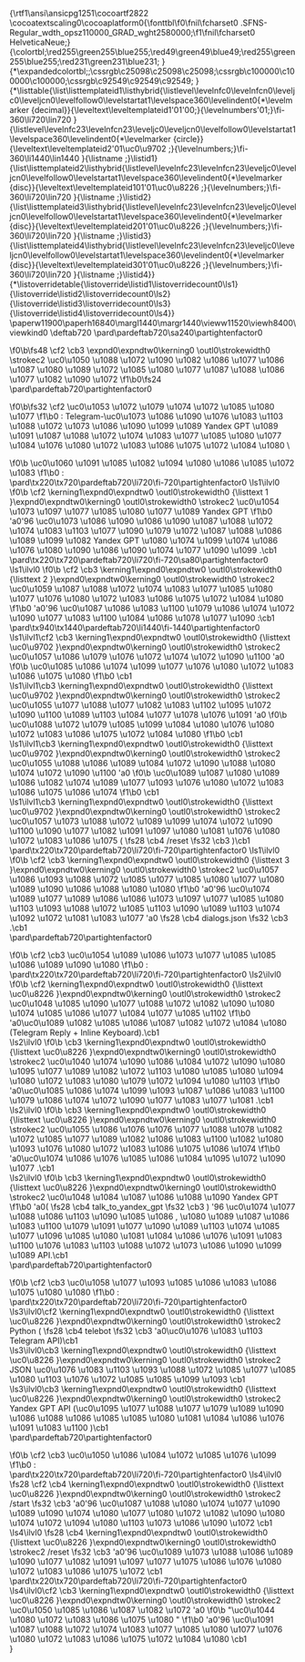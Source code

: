 {\rtf1\ansi\ansicpg1251\cocoartf2822
\cocoatextscaling0\cocoaplatform0{\fonttbl\f0\fnil\fcharset0 .SFNS-Regular_wdth_opsz110000_GRAD_wght2580000;\f1\fnil\fcharset0 HelveticaNeue;}
{\colortbl;\red255\green255\blue255;\red49\green49\blue49;\red255\green255\blue255;\red231\green231\blue231;
}
{\*\expandedcolortbl;;\cssrgb\c25098\c25098\c25098;\cssrgb\c100000\c100000\c100000;\cssrgb\c92549\c92549\c92549;
}
{\*\listtable{\list\listtemplateid1\listhybrid{\listlevel\levelnfc0\levelnfcn0\leveljc0\leveljcn0\levelfollow0\levelstartat1\levelspace360\levelindent0{\*\levelmarker \{decimal\}}{\leveltext\leveltemplateid1\'01\'00;}{\levelnumbers\'01;}\fi-360\li720\lin720 }{\listlevel\levelnfc23\levelnfcn23\leveljc0\leveljcn0\levelfollow0\levelstartat1\levelspace360\levelindent0{\*\levelmarker \{circle\}}{\leveltext\leveltemplateid2\'01\uc0\u9702 ;}{\levelnumbers;}\fi-360\li1440\lin1440 }{\listname ;}\listid1}
{\list\listtemplateid2\listhybrid{\listlevel\levelnfc23\levelnfcn23\leveljc0\leveljcn0\levelfollow0\levelstartat1\levelspace360\levelindent0{\*\levelmarker \{disc\}}{\leveltext\leveltemplateid101\'01\uc0\u8226 ;}{\levelnumbers;}\fi-360\li720\lin720 }{\listname ;}\listid2}
{\list\listtemplateid3\listhybrid{\listlevel\levelnfc23\levelnfcn23\leveljc0\leveljcn0\levelfollow0\levelstartat1\levelspace360\levelindent0{\*\levelmarker \{disc\}}{\leveltext\leveltemplateid201\'01\uc0\u8226 ;}{\levelnumbers;}\fi-360\li720\lin720 }{\listname ;}\listid3}
{\list\listtemplateid4\listhybrid{\listlevel\levelnfc23\levelnfcn23\leveljc0\leveljcn0\levelfollow0\levelstartat1\levelspace360\levelindent0{\*\levelmarker \{disc\}}{\leveltext\leveltemplateid301\'01\uc0\u8226 ;}{\levelnumbers;}\fi-360\li720\lin720 }{\listname ;}\listid4}}
{\*\listoverridetable{\listoverride\listid1\listoverridecount0\ls1}{\listoverride\listid2\listoverridecount0\ls2}{\listoverride\listid3\listoverridecount0\ls3}{\listoverride\listid4\listoverridecount0\ls4}}
\paperw11900\paperh16840\margl1440\margr1440\vieww11520\viewh8400\viewkind0
\deftab720
\pard\pardeftab720\sa240\partightenfactor0

\f0\b\fs48 \cf2 \cb3 \expnd0\expndtw0\kerning0
\outl0\strokewidth0 \strokec2 \uc0\u1050 \u1088 \u1072 \u1090 \u1082 \u1086 \u1077  \u1086 \u1087 \u1080 \u1089 \u1072 \u1085 \u1080 \u1077  \u1087 \u1088 \u1086 \u1077 \u1082 \u1090 \u1072 
\f1\b0\fs24 \
\pard\pardeftab720\partightenfactor0

\f0\b\fs32 \cf2 \uc0\u1053 \u1072 \u1079 \u1074 \u1072 \u1085 \u1080 \u1077 
\f1\b0 : Telegram-\uc0\u1073 \u1086 \u1090  \u1076 \u1083 \u1103  \u1088 \u1072 \u1073 \u1086 \u1090 \u1099  \u1089  Yandex GPT \u1089  \u1091 \u1087 \u1088 \u1072 \u1074 \u1083 \u1077 \u1085 \u1080 \u1077 \u1084  \u1076 \u1080 \u1072 \u1083 \u1086 \u1075 \u1072 \u1084 \u1080 \

\f0\b \uc0\u1060 \u1091 \u1085 \u1082 \u1094 \u1080 \u1086 \u1085 \u1072 \u1083 
\f1\b0 :\
\pard\tx220\tx720\pardeftab720\li720\fi-720\partightenfactor0
\ls1\ilvl0
\f0\b \cf2 \kerning1\expnd0\expndtw0 \outl0\strokewidth0 {\listtext	1	}\expnd0\expndtw0\kerning0
\outl0\strokewidth0 \strokec2 \uc0\u1054 \u1073 \u1097 \u1077 \u1085 \u1080 \u1077  \u1089  Yandex GPT
\f1\b0 \'a0\'96 \uc0\u1073 \u1086 \u1090  \u1086 \u1090 \u1087 \u1088 \u1072 \u1074 \u1083 \u1103 \u1077 \u1090  \u1079 \u1072 \u1087 \u1088 \u1086 \u1089 \u1099  \u1082  Yandex GPT \u1080  \u1074 \u1099 \u1074 \u1086 \u1076 \u1080 \u1090  \u1086 \u1090 \u1074 \u1077 \u1090 \u1099 .\cb1 \
\pard\tx220\tx720\pardeftab720\li720\fi-720\sa80\partightenfactor0
\ls1\ilvl0
\f0\b \cf2 \cb3 \kerning1\expnd0\expndtw0 \outl0\strokewidth0 {\listtext	2	}\expnd0\expndtw0\kerning0
\outl0\strokewidth0 \strokec2 \uc0\u1059 \u1087 \u1088 \u1072 \u1074 \u1083 \u1077 \u1085 \u1080 \u1077  \u1076 \u1080 \u1072 \u1083 \u1086 \u1075 \u1072 \u1084 \u1080 
\f1\b0 \'a0\'96 \uc0\u1087 \u1086 \u1083 \u1100 \u1079 \u1086 \u1074 \u1072 \u1090 \u1077 \u1083 \u1100  \u1084 \u1086 \u1078 \u1077 \u1090 :\cb1 \
\pard\tx940\tx1440\pardeftab720\li1440\fi-1440\partightenfactor0
\ls1\ilvl1\cf2 \cb3 \kerning1\expnd0\expndtw0 \outl0\strokewidth0 {\listtext	\uc0\u9702 	}\expnd0\expndtw0\kerning0
\outl0\strokewidth0 \strokec2 \uc0\u1057 \u1086 \u1079 \u1076 \u1072 \u1074 \u1072 \u1090 \u1100 \'a0
\f0\b \uc0\u1085 \u1086 \u1074 \u1099 \u1077  \u1076 \u1080 \u1072 \u1083 \u1086 \u1075 \u1080 
\f1\b0 \cb1 \
\ls1\ilvl1\cb3 \kerning1\expnd0\expndtw0 \outl0\strokewidth0 {\listtext	\uc0\u9702 	}\expnd0\expndtw0\kerning0
\outl0\strokewidth0 \strokec2 \uc0\u1055 \u1077 \u1088 \u1077 \u1082 \u1083 \u1102 \u1095 \u1072 \u1090 \u1100 \u1089 \u1103  \u1084 \u1077 \u1078 \u1076 \u1091 \'a0
\f0\b \uc0\u1088 \u1072 \u1079 \u1085 \u1099 \u1084 \u1080  \u1076 \u1080 \u1072 \u1083 \u1086 \u1075 \u1072 \u1084 \u1080 
\f1\b0 \cb1 \
\ls1\ilvl1\cb3 \kerning1\expnd0\expndtw0 \outl0\strokewidth0 {\listtext	\uc0\u9702 	}\expnd0\expndtw0\kerning0
\outl0\strokewidth0 \strokec2 \uc0\u1055 \u1088 \u1086 \u1089 \u1084 \u1072 \u1090 \u1088 \u1080 \u1074 \u1072 \u1090 \u1100 \'a0
\f0\b \uc0\u1089 \u1087 \u1080 \u1089 \u1086 \u1082  \u1074 \u1089 \u1077 \u1093  \u1076 \u1080 \u1072 \u1083 \u1086 \u1075 \u1086 \u1074 
\f1\b0 \cb1 \
\ls1\ilvl1\cb3 \kerning1\expnd0\expndtw0 \outl0\strokewidth0 {\listtext	\uc0\u9702 	}\expnd0\expndtw0\kerning0
\outl0\strokewidth0 \strokec2 \uc0\u1057 \u1073 \u1088 \u1072 \u1089 \u1099 \u1074 \u1072 \u1090 \u1100  \u1090 \u1077 \u1082 \u1091 \u1097 \u1080 \u1081  \u1076 \u1080 \u1072 \u1083 \u1086 \u1075  (
\fs28 \cb4 /reset
\fs32 \cb3 )\cb1 \
\pard\tx220\tx720\pardeftab720\li720\fi-720\partightenfactor0
\ls1\ilvl0
\f0\b \cf2 \cb3 \kerning1\expnd0\expndtw0 \outl0\strokewidth0 {\listtext	3	}\expnd0\expndtw0\kerning0
\outl0\strokewidth0 \strokec2 \uc0\u1057 \u1086 \u1093 \u1088 \u1072 \u1085 \u1077 \u1085 \u1080 \u1077  \u1080 \u1089 \u1090 \u1086 \u1088 \u1080 \u1080 
\f1\b0 \'a0\'96 \uc0\u1074 \u1089 \u1077  \u1089 \u1086 \u1086 \u1073 \u1097 \u1077 \u1085 \u1080 \u1103  \u1093 \u1088 \u1072 \u1085 \u1103 \u1090 \u1089 \u1103  \u1074  \u1092 \u1072 \u1081 \u1083 \u1077 \'a0
\fs28 \cb4 dialogs.json
\fs32 \cb3 .\cb1 \
\pard\pardeftab720\partightenfactor0

\f0\b \cf2 \cb3 \uc0\u1054 \u1089 \u1086 \u1073 \u1077 \u1085 \u1085 \u1086 \u1089 \u1090 \u1080 
\f1\b0 :\
\pard\tx220\tx720\pardeftab720\li720\fi-720\partightenfactor0
\ls2\ilvl0
\f0\b \cf2 \kerning1\expnd0\expndtw0 \outl0\strokewidth0 {\listtext	\uc0\u8226 	}\expnd0\expndtw0\kerning0
\outl0\strokewidth0 \strokec2 \uc0\u1048 \u1085 \u1090 \u1077 \u1088 \u1072 \u1082 \u1090 \u1080 \u1074 \u1085 \u1086 \u1077  \u1084 \u1077 \u1085 \u1102 
\f1\b0 \'a0\uc0\u1089  \u1082 \u1085 \u1086 \u1087 \u1082 \u1072 \u1084 \u1080  (Telegram Reply + Inline Keyboard).\cb1 \
\ls2\ilvl0
\f0\b \cb3 \kerning1\expnd0\expndtw0 \outl0\strokewidth0 {\listtext	\uc0\u8226 	}\expnd0\expndtw0\kerning0
\outl0\strokewidth0 \strokec2 \uc0\u1040 \u1074 \u1090 \u1086 \u1084 \u1072 \u1090 \u1080 \u1095 \u1077 \u1089 \u1082 \u1072 \u1103  \u1080 \u1085 \u1080 \u1094 \u1080 \u1072 \u1083 \u1080 \u1079 \u1072 \u1094 \u1080 \u1103 
\f1\b0 \'a0\uc0\u1085 \u1086 \u1074 \u1099 \u1093  \u1087 \u1086 \u1083 \u1100 \u1079 \u1086 \u1074 \u1072 \u1090 \u1077 \u1083 \u1077 \u1081 .\cb1 \
\ls2\ilvl0
\f0\b \cb3 \kerning1\expnd0\expndtw0 \outl0\strokewidth0 {\listtext	\uc0\u8226 	}\expnd0\expndtw0\kerning0
\outl0\strokewidth0 \strokec2 \uc0\u1055 \u1086 \u1076 \u1076 \u1077 \u1088 \u1078 \u1082 \u1072  \u1085 \u1077 \u1089 \u1082 \u1086 \u1083 \u1100 \u1082 \u1080 \u1093  \u1076 \u1080 \u1072 \u1083 \u1086 \u1075 \u1086 \u1074 
\f1\b0 \'a0\uc0\u1074  \u1086 \u1076 \u1085 \u1086 \u1084  \u1095 \u1072 \u1090 \u1077 .\cb1 \
\ls2\ilvl0
\f0\b \cb3 \kerning1\expnd0\expndtw0 \outl0\strokewidth0 {\listtext	\uc0\u8226 	}\expnd0\expndtw0\kerning0
\outl0\strokewidth0 \strokec2 \uc0\u1048 \u1084 \u1087 \u1086 \u1088 \u1090  Yandex GPT
\f1\b0 \'a0(
\fs28 \cb4 talk_to_yandex_gpt
\fs32 \cb3 ) \'96 \uc0\u1074 \u1077 \u1088 \u1086 \u1103 \u1090 \u1085 \u1086 , \u1080 \u1089 \u1087 \u1086 \u1083 \u1100 \u1079 \u1091 \u1077 \u1090 \u1089 \u1103  \u1074 \u1085 \u1077 \u1096 \u1085 \u1080 \u1081  \u1084 \u1086 \u1076 \u1091 \u1083 \u1100  \u1076 \u1083 \u1103  \u1088 \u1072 \u1073 \u1086 \u1090 \u1099  \u1089  API.\cb1 \
\pard\pardeftab720\partightenfactor0

\f0\b \cf2 \cb3 \uc0\u1058 \u1077 \u1093 \u1085 \u1086 \u1083 \u1086 \u1075 \u1080 \u1080 
\f1\b0 :\
\pard\tx220\tx720\pardeftab720\li720\fi-720\partightenfactor0
\ls3\ilvl0\cf2 \kerning1\expnd0\expndtw0 \outl0\strokewidth0 {\listtext	\uc0\u8226 	}\expnd0\expndtw0\kerning0
\outl0\strokewidth0 \strokec2 Python (
\fs28 \cb4 telebot
\fs32 \cb3 \'a0\uc0\u1076 \u1083 \u1103  Telegram API)\cb1 \
\ls3\ilvl0\cb3 \kerning1\expnd0\expndtw0 \outl0\strokewidth0 {\listtext	\uc0\u8226 	}\expnd0\expndtw0\kerning0
\outl0\strokewidth0 \strokec2 JSON \uc0\u1076 \u1083 \u1103  \u1093 \u1088 \u1072 \u1085 \u1077 \u1085 \u1080 \u1103  \u1076 \u1072 \u1085 \u1085 \u1099 \u1093 \cb1 \
\ls3\ilvl0\cb3 \kerning1\expnd0\expndtw0 \outl0\strokewidth0 {\listtext	\uc0\u8226 	}\expnd0\expndtw0\kerning0
\outl0\strokewidth0 \strokec2 Yandex GPT API (\uc0\u1095 \u1077 \u1088 \u1077 \u1079  \u1089 \u1090 \u1086 \u1088 \u1086 \u1085 \u1085 \u1080 \u1081  \u1084 \u1086 \u1076 \u1091 \u1083 \u1100 )\cb1 \
\pard\pardeftab720\partightenfactor0

\f0\b \cf2 \cb3 \uc0\u1050 \u1086 \u1084 \u1072 \u1085 \u1076 \u1099 
\f1\b0 :\
\pard\tx220\tx720\pardeftab720\li720\fi-720\partightenfactor0
\ls4\ilvl0
\fs28 \cf2 \cb4 \kerning1\expnd0\expndtw0 \outl0\strokewidth0 {\listtext	\uc0\u8226 	}\expnd0\expndtw0\kerning0
\outl0\strokewidth0 \strokec2 /start
\fs32 \cb3 \'a0\'96 \uc0\u1087 \u1088 \u1080 \u1074 \u1077 \u1090 \u1089 \u1090 \u1074 \u1080 \u1077  \u1080  \u1072 \u1082 \u1090 \u1080 \u1074 \u1072 \u1094 \u1080 \u1103  \u1073 \u1086 \u1090 \u1072 \cb1 \
\ls4\ilvl0
\fs28 \cb4 \kerning1\expnd0\expndtw0 \outl0\strokewidth0 {\listtext	\uc0\u8226 	}\expnd0\expndtw0\kerning0
\outl0\strokewidth0 \strokec2 /reset
\fs32 \cb3 \'a0\'96 \uc0\u1089 \u1073 \u1088 \u1086 \u1089  \u1090 \u1077 \u1082 \u1091 \u1097 \u1077 \u1075 \u1086  \u1076 \u1080 \u1072 \u1083 \u1086 \u1075 \u1072 \cb1 \
\pard\tx220\tx720\pardeftab720\li720\fi-720\partightenfactor0
\ls4\ilvl0\cf2 \cb3 \kerning1\expnd0\expndtw0 \outl0\strokewidth0 {\listtext	\uc0\u8226 	}\expnd0\expndtw0\kerning0
\outl0\strokewidth0 \strokec2 \uc0\u1050 \u1085 \u1086 \u1087 \u1082 \u1072 \'a0
\f0\b "\uc0\u1044 \u1080 \u1072 \u1083 \u1086 \u1075 \u1080 "
\f1\b0 \'a0\'96 \uc0\u1091 \u1087 \u1088 \u1072 \u1074 \u1083 \u1077 \u1085 \u1080 \u1077  \u1076 \u1080 \u1072 \u1083 \u1086 \u1075 \u1072 \u1084 \u1080 \cb1 \
}
